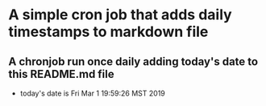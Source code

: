 A simple cron job that adds daily timestamps to markdown file
============================================================
## A chronjob run once daily adding today's date to this README.md file
* today's date is Fri Mar  1 19:59:26 MST 2019
